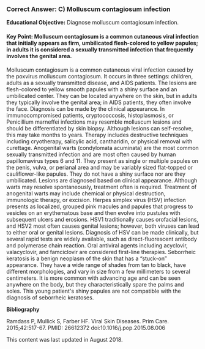 
### Correct Answer: C) Molluscum contagiosum infection 

**Educational Objective:** Diagnose molluscum contagiosum infection.

#### **Key Point:** Molluscum contagiosum is a common cutaneous viral infection that initially appears as firm, umbilicated flesh-colored to yellow papules; in adults it is considered a sexually transmitted infection that frequently involves the genital area.

Molluscum contagiosum is a common cutaneous viral infection caused by the poxvirus molluscum contagiosum. It occurs in three settings: children, adults as a sexually transmitted disease, and AIDS patients. The lesions are flesh-colored to yellow smooth papules with a shiny surface and an umbilicated center. They can be located anywhere on the skin, but in adults they typically involve the genital area; in AIDS patients, they often involve the face. Diagnosis can be made by the clinical appearance. In immunocompromised patients, cryptococcosis, histoplasmosis, or Penicillium marneffei infections may resemble molluscum lesions and should be differentiated by skin biopsy. Although lesions can self-resolve, this may take months to years. Therapy includes destructive techniques including cryotherapy, salicylic acid, cantharidin, or physical removal with curettage.
Anogenital warts (condylomata acuminata) are the most common sexually transmitted infection and are most often caused by human papillomavirus types 6 and 11. They present as single or multiple papules on the penis, vulva, or perianal area and may be variably sized flat-topped or cauliflower-like papules. They do not have a shiny surface nor are they umbilicated. Lesions are diagnosed based on clinical appearance. Although warts may resolve spontaneously, treatment often is required. Treatment of anogenital warts may include chemical or physical destruction, immunologic therapy, or excision.
Herpes simplex virus (HSV) infection presents as localized, grouped pink macules and papules that progress to vesicles on an erythematous base and then evolve into pustules with subsequent ulcers and erosions. HSV1 traditionally causes orofacial lesions, and HSV2 most often causes genital lesions; however, both viruses can lead to either oral or genital lesions. Diagnosis of HSV can be made clinically, but several rapid tests are widely available, such as direct-fluorescent antibody and polymerase chain reaction. Oral antiviral agents including acyclovir, valacyclovir, and famciclovir are considered first-line therapies.
Seborrheic keratosis is a benign neoplasm of the skin that has a “stuck-on” appearance. They have a wide range of shades from tan to black, have different morphologies, and vary in size from a few millimeters to several centimeters. It is more common with advancing age and can be seen anywhere on the body, but they characteristically spare the palms and soles. This young patient's shiny papules are not compatible with the diagnosis of seborrheic keratoses.

**Bibliography**

Ramdass P, Mullick S, Farber HF. Viral Skin Diseases. Prim Care. 2015;42:517-67. PMID: 26612372 doi:10.1016/j.pop.2015.08.006

This content was last updated in August 2018.